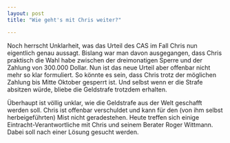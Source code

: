 ```yaml
---
layout: post
title: "Wie geht's mit Chris weiter?"

---
```


Noch herrscht Unklarheit, was das Urteil des CAS im Fall Chris nun eigentlich genau aussagt. Bislang war man davon ausgegangen, dass Chris praktisch die Wahl habe zwischen der dreimonatigen Sperre und der Zahlung von 300.000 Dollar. Nun ist das neue Urteil aber offenbar nicht mehr so klar formuliert. So könnte es sein, dass Chris trotz der möglichen Zahlung bis Mitte Oktober gesperrt ist. Und selbst wenn er die Strafe absitzen würde, bliebe die Geldstrafe trotzdem erhalten.

Überhaupt ist völlig unklar, wie die Geldstrafe aus der Welt geschafft werden soll. Chris ist offenbar verschuldet und kann für den (von ihm selbst herbeigeführten) Mist nicht geradestehen. Heute treffen sich einige Eintracht-Verantwortliche mit Chris und seinem Berater Roger Wittmann. Dabei soll nach einer Lösung gesucht werden.
